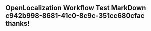 <properties
ms.topic="hero-topic"
ms.test1="hero-topic"
ms.test2="test"/>


## OpenLocalization Workflow Test MarkDown c942b998-8681-41c0-8c9c-351cc680cfac thanks!



<!--HONumber=Jul16_HO3-->


